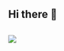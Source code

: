 ## Hi there 👋

##
<a href="https://github.com/jniyaz">
  <img align="center" src="https://github-readme-stats.vercel.app/api/top-langs/?username=jniyaz&theme=algolia&show_icons=true&layout=compact&langs_count=8" />
</a>

